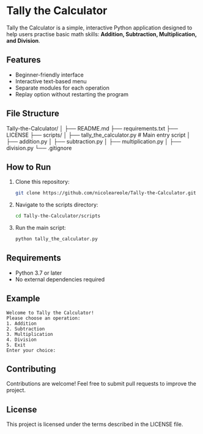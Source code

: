 # Tally the Calculator

Tally the Calculator is a simple, interactive Python application designed to help users practise basic math skills: **Addition, Subtraction, Multiplication, and Division**.

## Features
- Beginner-friendly interface
- Interactive text-based menu
- Separate modules for each operation
- Replay option without restarting the program

## File Structure
Tally-the-Calculator/
│
├── README.md
├── requirements.txt
├── LICENSE
├── scripts/
│   ├── tally_the_calculator.py  # Main entry script
│   ├── addition.py
│   ├── subtraction.py
│   ├── multiplication.py
│   ├── division.py
└── .gitignore

## How to Run
1. Clone this repository:
   ```bash
   git clone https://github.com/nicoleareole/Tally-the-Calculator.git
   ```
2. Navigate to the scripts directory:
   ```bash
   cd Tally-the-Calculator/scripts
   ```
3. Run the main script:
   ```bash
   python tally_the_calculator.py
   ```

## Requirements
- Python 3.7 or later
- No external dependencies required

## Example
```
Welcome to Tally the Calculator!
Please choose an operation:
1. Addition
2. Subtraction
3. Multiplication
4. Division
5. Exit
Enter your choice: 
```

## Contributing
Contributions are welcome! Feel free to submit pull requests to improve the project.

## License
This project is licensed under the terms described in the LICENSE file.
